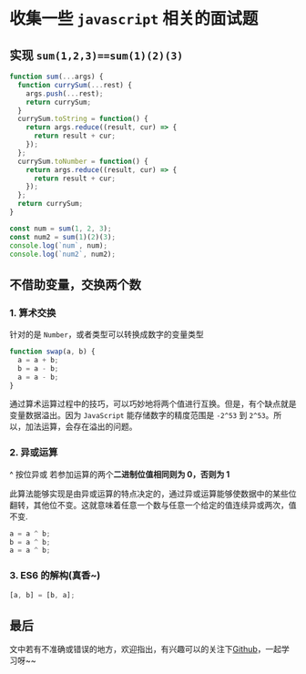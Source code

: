 # 收集一些 `javascript` 相关的面试题

## 实现 `sum(1,2,3)==sum(1)(2)(3)`

```js
function sum(...args) {
  function currySum(...rest) {
    args.push(...rest);
    return currySum;
  }
  currySum.toString = function() {
    return args.reduce((result, cur) => {
      return result + cur;
    });
  };
  currySum.toNumber = function() {
    return args.reduce((result, cur) => {
      return result + cur;
    });
  };
  return currySum;
}

const num = sum(1, 2, 3);
const num2 = sum(1)(2)(3);
console.log(`num`, num);
console.log(`num2`, num2);
```

## 不借助变量，交换两个数

### 1. 算术交换

针对的是 `Number`，或者类型可以转换成数字的变量类型

```js
function swap(a, b) {
  a = a + b;
  b = a - b;
  a = a - b;
}
```

通过算术运算过程中的技巧，可以巧妙地将两个值进行互换。但是，有个缺点就是变量数据溢出。因为 `JavaScript` 能存储数字的精度范围是 `-2^53` 到 `2^53`。所以，加法运算，会存在溢出的问题。

### 2. 异或运算

^ 按位异或 若参加运算的两个**二进制位值相同则为 0，否则为 1**

此算法能够实现是由异或运算的特点决定的，通过异或运算能够使数据中的某些位翻转，其他位不变。这就意味着任意一个数与任意一个给定的值连续异或两次，值不变.

```js
a = a ^ b;
b = a ^ b;
a = a ^ b;
```

### 3. ES6 的解构(真香~)

```js
[a, b] = [b, a];
```

## 最后

文中若有不准确或错误的地方，欢迎指出，有兴趣可以的关注下[Github](https://github.com/GolderBrother)，一起学习呀~~
